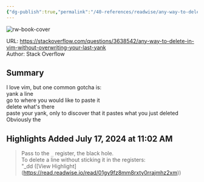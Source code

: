 ```yaml
---
{"dg-publish":true,"permalink":"/40-references/readwise/any-way-to-delete-in-vim-without-overwriting-your-last-yank-duplicate/","tags":["rw/articles"]}
---
```



![rw-book-cover](https://cdn.sstatic.net/Sites/stackoverflow/Img/apple-touch-icon@2.png?v=73d79a89bded)

  

URL: <https://stackoverflow.com/questions/3638542/any-way-to-delete-in-vim-without-overwriting-your-last-yank>  
Author: Stack Overflow

## Summary

I love vim, but one common gotcha is:  
yank a line  
go to where you would like to paste it  
delete what's there  
paste your yank, only to discover that it pastes what you just deleted  
Obviously the

## Highlights Added July 17, 2024 at 11:02 AM

> Pass to the `_` register, the black hole.  
> To delete a line without sticking it in the registers:  
> "_dd ([View Highlight] (<https://read.readwise.io/read/01gy9fz8mm8rxty0rrajmhz2xm>))
